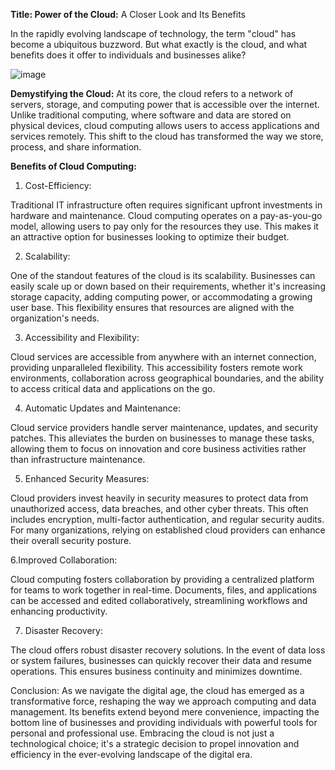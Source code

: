 **Title: Power of the Cloud:** A Closer Look and Its Benefits

In the rapidly evolving landscape of technology, the term "cloud" has become a ubiquitous buzzword. But what exactly is the cloud, and what benefits does it offer to individuals and businesses alike?

![image](https://github.com/rogerbarrow/aws-devops-zero-to-hero/assets/46138186/37041089-3278-4967-a39c-61b61b585b87)

**Demystifying the Cloud:**
At its core, the cloud refers to a network of servers, storage, and computing power that is 
accessible over the internet. Unlike traditional computing, where software and data are stored on physical
devices, cloud computing allows users to access applications and services remotely. This shift to the 
cloud has transformed the way we store, process, and share information.

**Benefits of Cloud Computing:**
1.   Cost-Efficiency:

Traditional IT infrastructure often requires significant upfront investments in hardware and maintenance. Cloud computing operates on a pay-as-you-go model, allowing users to pay only for the resources they use. This makes it an attractive option for businesses looking to optimize their budget.

2. Scalability:

One of the standout features of the cloud is its scalability. Businesses can easily scale up or down based on their requirements, whether it's increasing storage capacity, adding computing power, or accommodating a growing user base. This flexibility ensures that resources are aligned with the organization's needs.

3. Accessibility and Flexibility:

Cloud services are accessible from anywhere with an internet connection, providing unparalleled flexibility. This accessibility fosters remote work environments, collaboration across geographical boundaries, and the ability to access critical data and applications on the go.

4. Automatic Updates and Maintenance:

Cloud service providers handle server maintenance, updates, and security patches. This alleviates the burden on businesses to manage these tasks, allowing them to focus on innovation and core business activities rather than infrastructure maintenance.

5. Enhanced Security Measures:

Cloud providers invest heavily in security measures to protect data from unauthorized access, data breaches, and other cyber threats. This often includes encryption, multi-factor authentication, and regular security audits. For many organizations, relying on established cloud providers can enhance their overall security posture.

6.Improved Collaboration:

Cloud computing fosters collaboration by providing a centralized platform for teams to work together in real-time. Documents, files, and applications can be accessed and edited collaboratively, streamlining workflows and enhancing productivity.

7. Disaster Recovery:

The cloud offers robust disaster recovery solutions. In the event of data loss or system failures, businesses can quickly recover their data and resume operations. This ensures business continuity and minimizes downtime.


Conclusion:
As we navigate the digital age, the cloud has emerged as a transformative force, reshaping the way we approach computing and data management. Its benefits extend beyond mere convenience, impacting the bottom line of businesses and providing individuals with powerful tools for personal and professional use. Embracing the cloud is not just a technological choice; it's a strategic decision to propel innovation and efficiency in the ever-evolving landscape of the digital era.
